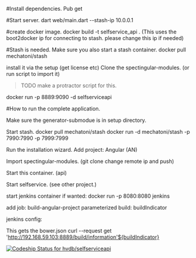 #Install dependencies.
Pub get

#Start server.
dart web/main.dart --stash-ip 10.0.0.1


#create docker image.
docker build -t selfservice_api .
(This uses the boot2docker ip for connecting to stash. please change this ip if needed)


#Stash is needed.
Make sure you also start a stash container.
docker pull mechatoni/stash

install it via the setup (get license etc)
Clone the spectingular-modules. (or run script to import it)

> TODO make a protractor script for this.


docker run -p 8889:9090 -d selfserviceapi


#How to run the complete application.

Make sure the generator-submodue is in setup directory.

Start stash. docker pull mechatoni/stash
docker run -d mechatoni/stash -p 7990:7990 -p 7999:7999

Run the installation wizard.
Add project: Angular (AN)

Import spectingular-modules. (git clone change remote ip and push)

Start this container. (api)

Start selfservice. (see other project.)


start jenkins container if wanted:
docker run -p 8080:8080 jenkins

add job: build-angular-project 
parameterized build: buildIndicator

jenkins config:

This gets the bower.json
curl --request get 'http://192.168.59.103:8889/build/information'${buildIndicator}




[ ![Codeship Status for hvdb/selfserviceapi](https://www.codeship.io/projects/0fadcc10-fa43-0131-9eeb-3aac33d676db/status)](https://www.codeship.io/projects/29031)